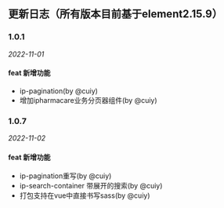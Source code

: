 ## 更新日志（所有版本目前基于element2.15.9）

### 1.0.1

*2022-11-01*

#### feat 新增功能
- ip-pagination(by @cuiy)
- 增加ipharmacare业务分页器组件(by @cuiy)

### 1.0.7

*2022-11-02*

#### feat 新增功能
- ip-pagination重写(by @cuiy)
- ip-search-container 带展开的搜索(by @cuiy)
- 打包支持在vue中直接书写sass(by @cuiy)
